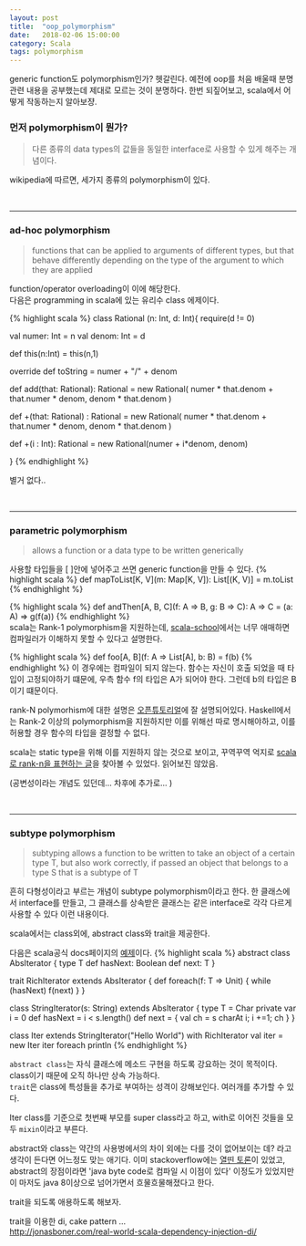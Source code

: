 ```yaml
---
layout: post
title:  "oop_polymorphism"
date:   2018-02-06 15:00:00
category: Scala
tags: polymorphism
---
```



generic function도 polymorphism인가? 헷갈린다. 예전에 oop를 처음 배울때 분명 관련 내용을 공부했는데 제대로 모르는 것이 분명하다. 한번 되짚어보고, scala에서 어떻게 작동하는지 알아보쟝.

<!-- more -->

### 먼저 polymorphism이 뭔가?

> 다른 종류의 data types의 값들을 동일한 interface로 사용할 수 있게 해주는 개념이다.

wikipedia에 따르면, 세가지 종류의 polymorphism이 있다.

<br>

---

### ad-hoc polymorphism
 > functions that can be applied to arguments of different types, but that behave differently depending on the type of the argument to which they are applied


function/operator overloading이 이에 해당한다.  
다음은 programming in scala에 있는 유리수 class 에제이다.

{% highlight scala %}
class Rational (n: Int, d: Int){
  require(d != 0)

  val numer: Int = n
  val denom: Int = d

  def this(n:Int) = this(n,1)

  override def toString = numer + "/" + denom

  def add(that: Rational): Rational =
    new Rational(
      numer * that.denom + that.numer * denom,
      denom * that.denom
    )

  def +(that: Rational) : Rational =
    new Rational(
      numer * that.denom + that.numer * denom,
      denom * that.denom
    )

  def +(i : Int): Rational =
    new Rational(numer + i*denom, denom)

}
{% endhighlight %}

별거 없다..

<br>

---

### parametric polymorphism
> allows a function or a data type to be written generically

사용할 타입들을 [ ]안에 넣어주고 쓰면 generic function을 만들 수 있다. 
{% highlight scala %}
def mapToList[K, V](m: Map[K, V]): List[(K, V)] = m.toList
{% endhighlight %}

{% highlight scala %}
def andThen[A, B, C](f: A => B, g: B => C): A => C = (a: A) => g(f(a))
{% endhighlight %}
<br>
scala는 Rank-1 polymorphism을 지원하는데, [scala-school](https://twitter.github.io/scala_school/ko/type-basics.html)에서는 너무 애매하면 컴파일러가 이해하지 못할 수 있다고 설명한다.

{% highlight scala %}
def foo[A, B](f: A => List[A], b: B) = f(b)
{% endhighlight %}
이 경우에는 컴파일이 되지 않는다. 함수는 자신이 호출 되었을 때 타입이 고정되야하기 떄문에, 우측 함수 f의 타입은 A가 되어야 한다. 그런데 b의 타입은 B이기 떄문이다.

rank-N polymorhism에 대한 설명은 [오픈튜토리얼](https://opentutorials.org/course/2063/11681)에 잘 설명되어있다.
Haskell에서는 Rank-2 이상의 polymorphism을 지원하지만 이를 위해선 따로 명시해야하고, 이를 허용할 경우 함수의 타입을 결정할 수 없다.

scala는 static type을 위해 이를 지원하지 않는 것으로 보이고, 꾸역꾸역 억지로 [scala로 rank-n을 표현하는 글](https://apocalisp.wordpress.com/2010/07/02/higher-rank-polymorphism-in-scala/)을 찾아볼 수 있었다. 읽어보진 않았음.

(공변성이라는 개념도 있던데... 차후에 추가로... )


<br>

---

### subtype polymorphism
> subtyping allows a function to be written to take an object of a certain type T, but also work correctly, if passed an object that belongs to a type S that is a subtype of T

흔히 다형성이라고 부르는 개념이 subtype polymorphism이라고 한다. 한 클래스에서 interface를 만들고, 그 클래스를 상속받은 클래스는 같은 interface로 각각 다르게 사용할 수 있다 이런 내용이다.
  
scala에서는 class외에, abstract class와 trait을 제공한다.
  
다음은 scala공식 docs페이지의 [예제](https://docs.scala-lang.org/ko/tutorials/tour/mixin-class-composition.html.html)이다.
{% highlight scala %}
  abstract class AbsIterator {
    type T
    def hasNext: Boolean
    def next: T
  }

  trait RichIterator extends AbsIterator {
    def foreach(f: T => Unit) { while (hasNext) f(next) }
  }

  class StringIterator(s: String) extends AbsIterator {
    type T = Char
    private  var i = 0
    def hasNext = i < s.length()
    def next = { val ch = s charAt i; i +=1; ch }
  }

  class Iter extends StringIterator("Hello World") with RichIterator
  val iter = new Iter
  iter foreach println
{% endhighlight %}

`abstract class`는 자식 클래스에 메소드 구현을 하도록 강요하는 것이 목적이다. class이기 때문에 오직 하나만 상속 가능하다.  
`trait`은 class에 특성들을 추가로 부여하는 성격이 강해보인다. 여러개를 추가할 수 있다. 

Iter class를 기준으로 첫번째 부모를 super class라고 하고, with로 이어진 것들을 모두 `mixin`이라고 부른다.  

abstract와 class는 약간의 사용벙에서의 차이 외에는 다를 것이 없어보이는 데? 라고 생각이 든다면 어느정도 맞는 애기다.
이미 stackoverflow에는 [열띤 토론](https://stackoverflow.com/questions/1991042/what-is-the-advantage-of-using-abstract-classes-instead-of-traits)이 있었고, abstract의 장점이라면 'java byte code로 컴파일 시 이점이 있다' 이정도가 있었지만 이 마저도 java 8이상으로 넘어가면서 흐물흐물해졌다고 한다.

trait을 되도록 애용하도록 해보자.


trait을 이용한 di, cake pattern ...  
http://jonasboner.com/real-world-scala-dependency-injection-di/

